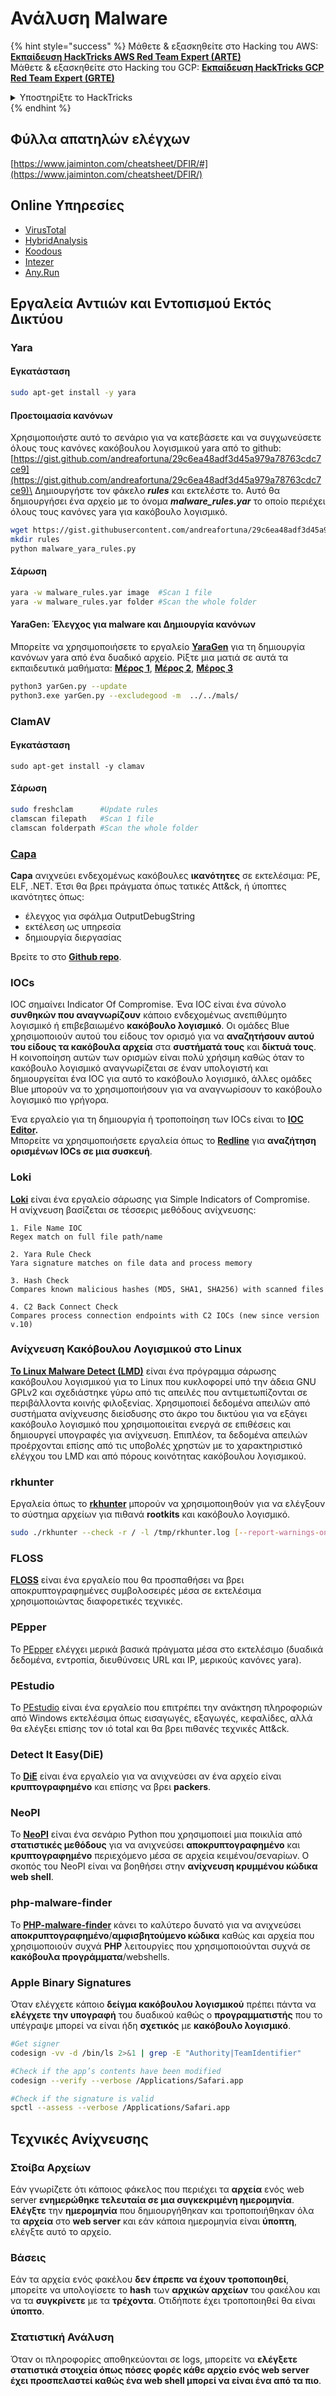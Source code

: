 # Ανάλυση Malware

{% hint style="success" %}
Μάθετε & εξασκηθείτε στο Hacking του AWS:<img src="/.gitbook/assets/arte.png" alt="" data-size="line">[**Εκπαίδευση HackTricks AWS Red Team Expert (ARTE)**](https://training.hacktricks.xyz/courses/arte)<img src="/.gitbook/assets/arte.png" alt="" data-size="line">\
Μάθετε & εξασκηθείτε στο Hacking του GCP: <img src="/.gitbook/assets/grte.png" alt="" data-size="line">[**Εκπαίδευση HackTricks GCP Red Team Expert (GRTE)**<img src="/.gitbook/assets/grte.png" alt="" data-size="line">](https://training.hacktricks.xyz/courses/grte)

<details>

<summary>Υποστηρίξτε το HackTricks</summary>

* Ελέγξτε τα [**σχέδια συνδρομής**](https://github.com/sponsors/carlospolop)!
* **Εγγραφείτε** 💬 [**στην ομάδα Discord**](https://discord.gg/hRep4RUj7f) ή στην [**ομάδα telegram**](https://t.me/peass) ή **ακολουθήστε** μας στο **Twitter** 🐦 [**@hacktricks\_live**](https://twitter.com/hacktricks\_live)**.**
* **Μοιραστείτε hacking tricks υποβάλλοντας PRs** στα αποθετήρια [**HackTricks**](https://github.com/carlospolop/hacktricks) και [**HackTricks Cloud**](https://github.com/carlospolop/hacktricks-cloud).

</details>
{% endhint %}

## Φύλλα απατηλών ελέγχων

[https://www.jaiminton.com/cheatsheet/DFIR/#](https://www.jaiminton.com/cheatsheet/DFIR/)

## Online Υπηρεσίες

* [VirusTotal](https://www.virustotal.com/gui/home/upload)
* [HybridAnalysis](https://www.hybrid-analysis.com)
* [Koodous](https://koodous.com)
* [Intezer](https://analyze.intezer.com)
* [Any.Run](https://any.run/)

## Εργαλεία Αντιιών και Εντοπισμού Εκτός Δικτύου

### Yara

#### Εγκατάσταση
```bash
sudo apt-get install -y yara
```
#### Προετοιμασία κανόνων

Χρησιμοποιήστε αυτό το σενάριο για να κατεβάσετε και να συγχωνεύσετε όλους τους κανόνες κακόβουλου λογισμικού yara από το github: [https://gist.github.com/andreafortuna/29c6ea48adf3d45a979a78763cdc7ce9](https://gist.github.com/andreafortuna/29c6ea48adf3d45a979a78763cdc7ce9)\
Δημιουργήστε τον φάκελο _**rules**_ και εκτελέστε το. Αυτό θα δημιουργήσει ένα αρχείο με το όνομα _**malware\_rules.yar**_ το οποίο περιέχει όλους τους κανόνες yara για κακόβουλο λογισμικό.
```bash
wget https://gist.githubusercontent.com/andreafortuna/29c6ea48adf3d45a979a78763cdc7ce9/raw/4ec711d37f1b428b63bed1f786b26a0654aa2f31/malware_yara_rules.py
mkdir rules
python malware_yara_rules.py
```
#### Σάρωση
```bash
yara -w malware_rules.yar image  #Scan 1 file
yara -w malware_rules.yar folder #Scan the whole folder
```
#### YaraGen: Έλεγχος για malware και Δημιουργία κανόνων

Μπορείτε να χρησιμοποιήσετε το εργαλείο [**YaraGen**](https://github.com/Neo23x0/yarGen) για τη δημιουργία κανόνων yara από ένα δυαδικό αρχείο. Ρίξτε μια ματιά σε αυτά τα εκπαιδευτικά μαθήματα: [**Μέρος 1**](https://www.nextron-systems.com/2015/02/16/write-simple-sound-yara-rules/), [**Μέρος 2**](https://www.nextron-systems.com/2015/10/17/how-to-write-simple-but-sound-yara-rules-part-2/), [**Μέρος 3**](https://www.nextron-systems.com/2016/04/15/how-to-write-simple-but-sound-yara-rules-part-3/)
```bash
python3 yarGen.py --update
python3.exe yarGen.py --excludegood -m  ../../mals/
```
### ClamAV

#### Εγκατάσταση
```
sudo apt-get install -y clamav
```
#### Σάρωση
```bash
sudo freshclam      #Update rules
clamscan filepath   #Scan 1 file
clamscan folderpath #Scan the whole folder
```
### [Capa](https://github.com/mandiant/capa)

**Capa** ανιχνεύει ενδεχομένως κακόβουλες **ικανότητες** σε εκτελέσιμα: PE, ELF, .NET. Έτσι θα βρει πράγματα όπως τατικές Att\&ck, ή ύποπτες ικανότητες όπως:

* έλεγχος για σφάλμα OutputDebugString
* εκτέλεση ως υπηρεσία
* δημιουργία διεργασίας

Βρείτε το στο [**Github repo**](https://github.com/mandiant/capa).

### IOCs

IOC σημαίνει Indicator Of Compromise. Ένα IOC είναι ένα σύνολο **συνθηκών που αναγνωρίζουν** κάποιο ενδεχομένως ανεπιθύμητο λογισμικό ή επιβεβαιωμένο **κακόβουλο λογισμικό**. Οι ομάδες Blue χρησιμοποιούν αυτού του είδους τον ορισμό για να **αναζητήσουν αυτού του είδους τα κακόβουλα αρχεία** στα **συστήματά τους** και **δίκτυά τους**.\
Η κοινοποίηση αυτών των ορισμών είναι πολύ χρήσιμη καθώς όταν το κακόβουλο λογισμικό αναγνωρίζεται σε έναν υπολογιστή και δημιουργείται ένα IOC για αυτό το κακόβουλο λογισμικό, άλλες ομάδες Blue μπορούν να το χρησιμοποιήσουν για να αναγνωρίσουν το κακόβουλο λογισμικό πιο γρήγορα.

Ένα εργαλείο για τη δημιουργία ή τροποποίηση των IOCs είναι το [**IOC Editor**](https://www.fireeye.com/services/freeware/ioc-editor.html)**.**\
Μπορείτε να χρησιμοποιήσετε εργαλεία όπως το [**Redline**](https://www.fireeye.com/services/freeware/redline.html) για **αναζήτηση ορισμένων IOCs σε μια συσκευή**.

### Loki

[**Loki**](https://github.com/Neo23x0/Loki) είναι ένα εργαλείο σάρωσης για Simple Indicators of Compromise.\
Η ανίχνευση βασίζεται σε τέσσερις μεθόδους ανίχνευσης:
```
1. File Name IOC
Regex match on full file path/name

2. Yara Rule Check
Yara signature matches on file data and process memory

3. Hash Check
Compares known malicious hashes (MD5, SHA1, SHA256) with scanned files

4. C2 Back Connect Check
Compares process connection endpoints with C2 IOCs (new since version v.10)
```
### Ανίχνευση Κακόβουλου Λογισμικού στο Linux

[**Το Linux Malware Detect (LMD)**](https://www.rfxn.com/projects/linux-malware-detect/) είναι ένα πρόγραμμα σάρωσης κακόβουλου λογισμικού για το Linux που κυκλοφορεί υπό την άδεια GNU GPLv2 και σχεδιάστηκε γύρω από τις απειλές που αντιμετωπίζονται σε περιβάλλοντα κοινής φιλοξενίας. Χρησιμοποιεί δεδομένα απειλών από συστήματα ανίχνευσης διείσδυσης στο άκρο του δικτύου για να εξάγει κακόβουλο λογισμικό που χρησιμοποιείται ενεργά σε επιθέσεις και δημιουργεί υπογραφές για ανίχνευση. Επιπλέον, τα δεδομένα απειλών προέρχονται επίσης από τις υποβολές χρηστών με το χαρακτηριστικό ελέγχου του LMD και από πόρους κοινότητας κακόβουλου λογισμικού.

### rkhunter

Εργαλεία όπως το [**rkhunter**](http://rkhunter.sourceforge.net) μπορούν να χρησιμοποιηθούν για να ελέγξουν το σύστημα αρχείων για πιθανά **rootkits** και κακόβουλο λογισμικό.
```bash
sudo ./rkhunter --check -r / -l /tmp/rkhunter.log [--report-warnings-only] [--skip-keypress]
```
### FLOSS

[**FLOSS**](https://github.com/mandiant/flare-floss) είναι ένα εργαλείο που θα προσπαθήσει να βρει αποκρυπτογραφημένες συμβολοσειρές μέσα σε εκτελέσιμα χρησιμοποιώντας διαφορετικές τεχνικές.

### PEpper

Το [PEpper](https://github.com/Th3Hurrican3/PEpper) ελέγχει μερικά βασικά πράγματα μέσα στο εκτελέσιμο (δυαδικά δεδομένα, εντροπία, διευθύνσεις URL και IP, μερικούς κανόνες yara).

### PEstudio

Το [PEstudio](https://www.winitor.com/download) είναι ένα εργαλείο που επιτρέπει την ανάκτηση πληροφοριών από Windows εκτελέσιμα όπως εισαγωγές, εξαγωγές, κεφαλίδες, αλλά θα ελέγξει επίσης τον ιό total και θα βρει πιθανές τεχνικές Att\&ck.

### Detect It Easy(DiE)

Το [**DiE**](https://github.com/horsicq/Detect-It-Easy/) είναι ένα εργαλείο για να ανιχνεύσει αν ένα αρχείο είναι **κρυπτογραφημένο** και επίσης να βρει **packers**.

### NeoPI

Το [**NeoPI**](https://github.com/CiscoCXSecurity/NeoPI) είναι ένα σενάριο Python που χρησιμοποιεί μια ποικιλία από **στατιστικές μεθόδους** για να ανιχνεύσει **αποκρυπτογραφημένο** και **κρυπτογραφημένο** περιεχόμενο μέσα σε αρχεία κειμένου/σεναρίων. Ο σκοπός του NeoPI είναι να βοηθήσει στην **ανίχνευση κρυμμένου κώδικα web shell**.

### **php-malware-finder**

Το [**PHP-malware-finder**](https://github.com/nbs-system/php-malware-finder) κάνει το καλύτερο δυνατό για να ανιχνεύσει **αποκρυπτογραφημένο**/**αμφισβητούμενο κώδικα** καθώς και αρχεία που χρησιμοποιούν συχνά **PHP** λειτουργίες που χρησιμοποιούνται συχνά σε **κακόβουλα προγράμματα**/webshells.

### Apple Binary Signatures

Όταν ελέγχετε κάποιο **δείγμα κακόβουλου λογισμικού** πρέπει πάντα να **ελέγχετε την υπογραφή** του δυαδικού καθώς ο **προγραμματιστής** που το υπέγραψε μπορεί να είναι ήδη **σχετικός** με **κακόβουλο λογισμικό**.
```bash
#Get signer
codesign -vv -d /bin/ls 2>&1 | grep -E "Authority|TeamIdentifier"

#Check if the app’s contents have been modified
codesign --verify --verbose /Applications/Safari.app

#Check if the signature is valid
spctl --assess --verbose /Applications/Safari.app
```
## Τεχνικές Ανίχνευσης

### Στοίβα Αρχείων

Εάν γνωρίζετε ότι κάποιος φάκελος που περιέχει τα **αρχεία** ενός web server **ενημερώθηκε τελευταία σε μια συγκεκριμένη ημερομηνία**. **Ελέγξτε** την **ημερομηνία** που δημιουργήθηκαν και τροποποιήθηκαν όλα τα **αρχεία** στο **web server** και εάν κάποια ημερομηνία είναι **ύποπτη**, ελέγξτε αυτό το αρχείο.

### Βάσεις

Εάν τα αρχεία ενός φακέλου **δεν έπρεπε να έχουν τροποποιηθεί**, μπορείτε να υπολογίσετε το **hash** των **αρχικών αρχείων** του φακέλου και να τα **συγκρίνετε** με τα **τρέχοντα**. Οτιδήποτε έχει τροποποιηθεί θα είναι **ύποπτο**.

### Στατιστική Ανάλυση

Όταν οι πληροφορίες αποθηκεύονται σε logs, μπορείτε να **ελέγξετε στατιστικά στοιχεία όπως πόσες φορές κάθε αρχείο ενός web server έχει προσπελαστεί καθώς ένα web shell μπορεί να είναι ένα από τα πιο**.
